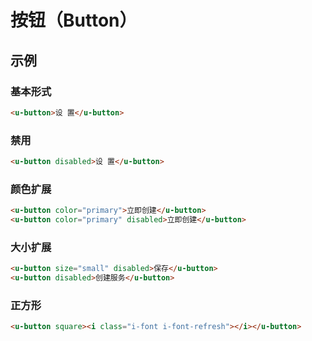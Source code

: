 # 按钮（Button）

## 示例
### 基本形式

``` html
<u-button>设 置</u-button>
```

### 禁用

``` html
<u-button disabled>设 置</u-button>
```

### 颜色扩展

``` html
<u-button color="primary">立即创建</u-button>
<u-button color="primary" disabled>立即创建</u-button>
```

### 大小扩展

``` html
<u-button size="small" disabled>保存</u-button>
<u-button disabled>创建服务</u-button>
```

### 正方形

``` html
<u-button square><i class="i-font i-font-refresh"></i></u-button>
```

